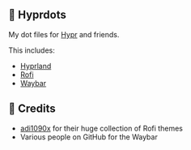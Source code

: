 ## 🚀 Hyprdots

My dot files for [Hypr](https://hyprland.org/) and friends.

This includes:

- [Hyprland](https://hyprland.org/)
- [Rofi](https://github.com/lbonn/rofi)
- [Waybar](https://github.com/Alexays/Waybar)

## 🙏 Credits

- [adi1090x](https://github.com/adi1090x/rofi) for their huge collection of Rofi themes
- Various people on GitHub for the Waybar
